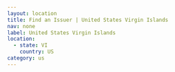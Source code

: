 ```yaml
---
layout: location
title: Find an Issuer | United States Virgin Islands
nav: none
label: United States Virgin Islands
location:
  - state: VI
    country: US
category: us
---
```

